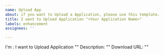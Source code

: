 ```yaml
---
name: Upload App
about: if you want to Upload a Application, please use this template.
title: I want to Upload Application "<Your Application Name>"
labels: enhancement
assignees: ''

---
```


I'm <Your name>: 
I want to Upload Application "<Your Application Name>"
Description: "<Description>"
Download URL: "<Download URL>"
